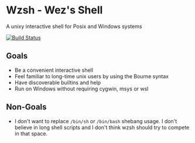 # Wzsh - Wez's Shell

A unixy interactive shell for Posix and Windows systems

[![Build Status](https://travis-ci.org/wez/wzsh.svg?branch=master)](https://travis-ci.org/wez/wzsh)

## Goals

* Be a convenient interactive shell
* Feel familiar to long-time unix users by using the Bourne syntax
* Have discoverable builtins and help
* Run on Windows without requiring cygwin, msys or wsl

## Non-Goals

* I don't want to replace `/bin/sh` or `/bin/bash` shebang usage.
  I don't believe in long shell scripts and I don't think wzsh
  should try to compete in that space.
